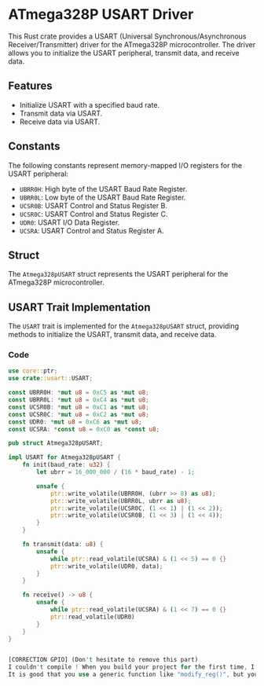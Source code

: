 # ATmega328P USART Driver

This Rust crate provides a USART (Universal Synchronous/Asynchronous Receiver/Transmitter) driver for the ATmega328P microcontroller. The driver allows you to initialize the USART peripheral, transmit data, and receive data.

## Features

- Initialize USART with a specified baud rate.
- Transmit data via USART.
- Receive data via USART.

## Constants

The following constants represent memory-mapped I/O registers for the USART peripheral:

- `UBRR0H`: High byte of the USART Baud Rate Register.
- `UBRR0L`: Low byte of the USART Baud Rate Register.
- `UCSR0B`: USART Control and Status Register B.
- `UCSR0C`: USART Control and Status Register C.
- `UDR0`: USART I/O Data Register.
- `UCSRA`: USART Control and Status Register A.

## Struct

The `Atmega328pUSART` struct represents the USART peripheral for the ATmega328P microcontroller.

## USART Trait Implementation

The `USART` trait is implemented for the `Atmega328pUSART` struct, providing methods to initialize the USART, transmit data, and receive data.

### Code

```rust
use core::ptr;
use crate::usart::USART;

const UBRR0H: *mut u8 = 0xC5 as *mut u8;
const UBRR0L: *mut u8 = 0xC4 as *mut u8;
const UCSR0B: *mut u8 = 0xC1 as *mut u8;
const UCSR0C: *mut u8 = 0xC2 as *mut u8;
const UDR0: *mut u8 = 0xC6 as *mut u8;
const UCSRA: *const u8 = 0xC0 as *const u8;

pub struct Atmega328pUSART;

impl USART for Atmega328pUSART {
    fn init(baud_rate: u32) {
        let ubrr = 16_000_000 / (16 * baud_rate) - 1;

        unsafe {
            ptr::write_volatile(UBRR0H, (ubrr >> 8) as u8);
            ptr::write_volatile(UBRR0L, ubrr as u8);
            ptr::write_volatile(UCSR0C, (1 << 1) | (1 << 2));
            ptr::write_volatile(UCSR0B, (1 << 3) | (1 << 4));
        }
    }

    fn transmit(data: u8) {
        unsafe {
            while ptr::read_volatile(UCSRA) & (1 << 5) == 0 {}
            ptr::write_volatile(UDR0, data);
        }
    }

    fn receive() -> u8 {
        unsafe {
            while ptr::read_volatile(UCSRA) & (1 << 7) == 0 {}
            ptr::read_volatile(UDR0)
        }
    }
}


[CORRECTION GPIO] (Don't hesitate to remove this part)
I couldn't compile ! When you build your project for the first time, I recommand you to use the ```cargo new your_project``` command.
It is good that you use a generic function like "modify_reg()", but you could have try to subdivise your project into different module.
